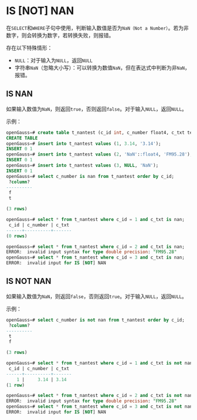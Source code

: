 # IS [NOT] NAN<a name="ZH-CN_TOPIC_0000001210141893"></a>

在`SELECT`和`WHERE`子句中使用，判断输入数值是否为`NaN（Not a Number）`。若为非数字，则会转换为数字，若转换失败，则报错。

存在以下特殊情形：

- `NULL`：对于输入为`NULL`，返回`NULL`
- 字符串`NaN`（忽略大小写）：可以转换为数值`NaN`，但在表达式中判断为非`NaN`，报错。



## IS NAN<a name="section829464952513"></a>

如果输入数值为`NaN`，则返回`true`，否则返回`false`。对于输入`NULL`，返回`NULL`。

示例：

```sql
openGauss=# create table t_nantest (c_id int, c_number float4, c_txt text);
CREATE TABLE
openGauss=# insert into t_nantest values (1, 3.14, '3.14');
INSERT 0 1
openGauss=# insert into t_nantest values (2, 'NaN'::float4, 'FM95.28');
INSERT 0 1
openGauss=# insert into t_nantest values (3, NULL, 'NaN');
INSERT 0 1
openGauss=# select c_number is nan from t_nantest order by c_id;
 ?column?
----------
 f
 t

(3 rows)

openGauss=# select * from t_nantest where c_id = 1 and c_txt is nan;
 c_id | c_number | c_txt
------+----------+-------
(0 rows)

openGauss=# select * from t_nantest where c_id = 2 and c_txt is nan;
ERROR:  invalid input syntax for type double precision: "FM95.28"
openGauss=# select * from t_nantest where c_id = 3 and c_txt is nan;
ERROR:  invalid input for IS [NOT] NAN
```

## IS NOT NAN<a name="section842917114268"></a>

如果输入数值为`NaN`，则返回`false`，否则返回`true`。对于输入`NULL`，返回`NULL`。

示例：

```sql
openGauss=# select c_number is not nan from t_nantest order by c_id;
 ?column?
----------
 t
 f

(3 rows)

openGauss=# select * from t_nantest where c_id = 1 and c_txt is not nan;
 c_id | c_number | c_txt
------+----------+-------
    1 |     3.14 | 3.14
(1 row)

openGauss=# select * from t_nantest where c_id = 2 and c_txt is not nan;
ERROR:  invalid input syntax for type double precision: "FM95.28"
openGauss=# select * from t_nantest where c_id = 3 and c_txt is not nan;
ERROR:  invalid input for IS [NOT] NAN
```

